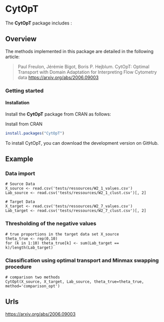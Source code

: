 
# CytOpT


The **CytOpT** package includes :

## Overview
The methods implemented in this package are detailed in the following
article:

> Paul Freulon, Jérémie Bigot, Boris P. Hejblum.
> CytOpT: Optimal Transport with Domain Adaptation for Interpreting Flow Cytometry data
> https://arxiv.org/abs/2006.09003

### Getting started

#### Installation

Install the **CytOpT** package from CRAN as follows:


Install from CRAN

```r
install.packages("CytOpT")
```

To install CytOpT, you can download the development version on GitHub.


## Example
### Data import
```
# Source Data
X_source <- read.csv('tests/ressources/W2_1_values.csv')
Lab_source <- read.csv('tests/ressources/W2_1_clust.csv')[, 2]

# Target Data
X_target <- read.csv('tests/ressources/W2_7_values.csv')
Lab_target <- read.csv('tests/ressources/W2_7_clust.csv')[, 2]

```
### Thresholding of the negative values
```
# true proportions in the target data set X_source
theta_true <- rep(0,10)
for (k in 1:10) theta_true[k] <- sum(Lab_target == k)/length(Lab_target)
```

### Classification using optimal transport and Minmax swapping procedure

```
# comparison two methods 
CytOpt(X_source, X_target, Lab_source, theta_true=theta_true, method='comparison_opt')
```

## Urls
https://arxiv.org/abs/2006.09003
